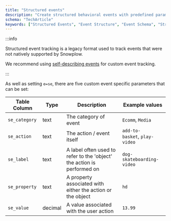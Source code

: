 ```yaml
---
title: "Structured events"
description: "Create structured behavioral events with predefined parameters for standardized analytics tracking."
schema: "TechArticle"
keywords: ["Structured Events", "Event Structure", "Event Schema", "Structured Data", "Event Format", "Standard Events"]
---
```


:::info

Structured event tracking is a legacy format used to track events that were not natively supported by Snowplow.

We recommend using [self-describing events](#self-describing-events) for custom event tracking.

:::

As well as setting `e=se`, there are five custom event specific parameters that can be set:

| **Table Column**   | **Type** | **Description**                                                         | **Example values**            |
|---------------|----------|-------------------------------------------------------------------------|-------------------------------|
| `se_category` | text     | The category of event                                                   | `Ecomm`, `Media`              |
| `se_action`   | text     | The action / event itself                                               | `add-to-basket`, `play-video` |
| `se_label`    | text     | A label often used to refer to the 'object' the action is performed on  | `dog-skateboarding-video`     |
| `se_property` | text     | A property associated with either the action or the object              | `hd`                          |
| `se_value`    | decimal  | A value associated with the user action                                 | `13.99`                       |
